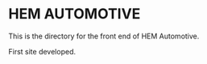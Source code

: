 # HEM AUTOMOTIVE
This is the directory for the front end of HEM Automotive.


First site developed.
